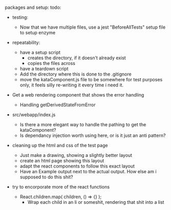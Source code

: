 packages and setup:
todo:
* testing:
  * Now that we have multiple files, use a jest "BeforeAllTests" setup file to setup enzyme

* repeatability:
  * have a setup script
    * creates the directory, if it doesn't already exist
    * copies the files across
  * have a teardown script
  * Add the directory where this is done to the .gitignore
  * move the kataComponent.js file to be somewhere for test purposes only, it feels silly re-writing it every time i need it.

* Get a web rendering component that shows the error handling
  * Handling getDerivedStateFromError

* src/webapp/index.js
  * Is there a more elegant way to handle the pathing to get the kataComponent?
  * Is dependancy injection worth using here, or is it just an anti pattern?

* cleaning up the html and css of the test page
  * Just make a drawing, showing a slightly better layout
  * create an html page showing this layout
  * adapt the react components to follow this exact layout
  * Have an Example output next to the actual output. How else am i supposed to do this shit?

* try to encorporate more of the react functions
  * React.children.map( children, () => {} );
    * Wrap each child in an li or someshit, rendering that shit into a list
